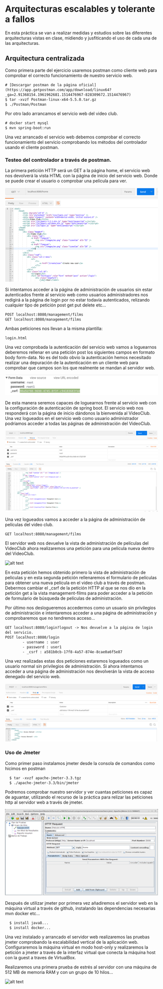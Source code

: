 # Arquitecturas escalables y tolerante a fallos

En esta práctica se van a realizar medidas y estudios sobre las diferentes arquitecturas
vistas en clase, midiendo y jusfiticando el uso de cada una de las arquitecturas.

## Arquitectura centralizada

Como primera parte del ejercicio usaremos postman como cliente web para comprobar
el correcto funcionamiento de nuestro servicio web.

    # [Descargar postman de la página oficial](https://app.getpostman.com/app/download/linux64?_ga=2.91368154.1961962681.1514476967-828309672.1514476967)
    $ tar -xvzf Postman-linux-x64-5.5.0.tar.gz
    $ ./Postman/Postman

Por otro lado arrancamos el servicio web del video club.

    # docker start mysql
    $ mvn spring-boot:run

Una vez arrancado el servicio web debemos comprobar el correcto funcionamiento del servicio
comprobando los métodos del controlador usando el cliente postman.


### Testeo del controlador a través de postman.

La primera petición HTTP será un GET a la página home, el servicio web nos devolverá la vista
HTML con la página de inicio del servicio web. Donde se puede crear el usuario o comprobar una película
para ver.

![alt text](postman/home.png)

Si intentamos acceder a la página de administración de usuarios sin estar autenticados frente al servicio web como usuarios administradores
nos redigirá a la página de login por no estar todavía autenticados, relizando cualquier tipo de petición post get put delete etc...

    POST localhost:8080/management/films
    GET localhost:8080/management/films

Ambas peticiones nos llevan a la misma plantilla:

    login.html

Una vez comprobada la autenticación del servicio web vamos a loguearnos deberemos rellenar en una petición post los siguientes campos en formato
body form-data. No es del todo obvio la autenticación hemos necesitado realizar una depuración de la autenticación en un cliente web para comprobar
que campos son los que realmente se mandan al servidor web.

![alt text](postman/debug-login.png)

De esta manera seremos capaces de loguearnos frente al servicio web con la configuración de autenticación de spring boot. El servicio web nos
responderá con la página de inicio dándonos la bienvenida al VideoClub. Una vez logueados en el servicio web como usuario administrador podriamos
acceder a todas las páginas de administración del VideoClub.

![alt text](postman/login-success.png)

Una vez logueados vamos a acceder a la página de administración de películas del video club.

    GET localhost:8080/management/films

El servidor web nos devuelve la vista de administración de películas del VideoClub ahora realizaremos una petición para una película nueva dentro del
VideoClub.

![alt text](postman/agement-films-search.png)

En esta petición hemos obtenido primero la vista de administración de peliculas y en esta segunda petición rellenaremos el formulario de películas
para obtener una nueva película en el video club a través de postman. Debermos cambiar el _csrf de la petición HTTP al que se nos dío en la petición
get a la vista management-films para poder acceder a la petición de formulario de búsqueda de películas de administración.

Por último nos deslogueremos accedermos como un usuario sin privilegios de administración e intentaremos acceder a una página de administración y comprobaremos
que no tendremos acceso...


    GET localhost:8080/login?logout -> Nos devuelve a la página de login del servicio.
    POST localhost:8080/login
            - username : user
            - password : user1
            - _csrf : a581b0cb-17f8-4a57-874e-8cae0a6f5e87

Una vez realizadas estas dos peticiones estaremos logueados como un usuario normal sin privilegios de administración. Si ahora intentamos acceder a una página de administración
nos devolverán la vista de acceso denegado del servicio web.

![alt text](postman/management-films-denied.png)

### Uso de Jmeter

Como primer paso instalamos jmeter desde la consola de comandos como hicimos en postman

      $ tar -xvzf apache-jmeter-3.3.tgz
      $ ./apache-jmeter-3.3/bin/jmeter

Podremos comprobar nuestro servidor y ver cuantas peticiones es capaz de aguantar, utilizando el recurso de la práctica para relizar las peticiones http al servidor web a través de
jmeter.

![alt text](jmeter/jmeterhttp.png)

Después de utilizar jmeter por primera vez añadiremos el servidor web en la máquina virtual a través de github, instalando las dependencias necesarias mvn docker etc...

      $ install java8...
      $ install docker...

Una vez instalado y arrancado el servidor web realizaremos las pruebas jmeter comprobando la escalabilidad vertical de la aplicación web. Configuraremos la máquina virtual en
modo host-only y realizaremos la petición a jmeter a través de la interfaz virtual que conecta la máquina host con la guest a traves de VirtualBox.

Realizaremos una primera prueba de estrés al servidor con una máquina de 512 MB de memoria RAM y con un grupo de 10 hilos...

![alt text](jmter/jmeter-ok-10.png)
